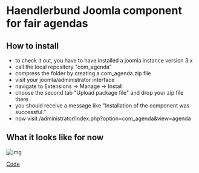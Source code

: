 # Haendlerbund Joomla component for fair agendas

## How to install

- to check it out, you have to have installed a joomla instance version 3.x
- call the local repository "com_agenda"
- compress the folder by creating a com_agenda.zip file
- visit your joomla/administrator interface
- navigate to Extensions -> Manage -> Install
- choose the second tab "Upload package file" and drop your zip file there
- you should receive a message like "Installation of the component was successful."
- now visit /administrator/index.php?option=com_agenda&view=agenda

## What it looks like for now

![img](http://www.plantuml.com/plantuml/png/bP0zImH138Rx_8fmfR2wfzXCTM2ZO6TbTSITw0NdOvXaXKNyxphkBN9uAZQxaETXtZVPg56rCGQuCOwAg_KAJxhkytzNc9wvAXvXjtaWavmKu2gGAixAAvXOO8SlL8STLJo_xC6p3bLAqx_0HT_te7F2Lhn3IOQFkR8yVLXxS2eUmZxfkxIGPdcQ77eonlikTXvC8ZjiNxnsuXJA-114T-pRD4tjeVLP3szB_sNPVww0CEHOA4s7VidLAeaTJF7F4ijLZxV0NouPgMnBLfcH9FivQyF9Zp6y0m00)

[Code](http://www.plantuml.com/plantuml/uml/bP0zImH138Rx_8fmfR2wfzXCTM2ZO6TbTSITw0NdOvXaXKNyxphkBN9uAZQxaETXtZVPg56rCGQuCOwAg_KAJxhkytzNc9wvAXvXjtaWavmKu2gGAixAAvXOO8SlL8STLJo_xC6p3bLAqx_0HT_te7F2Lhn3IOQFkR8yVLXxS2eUmZxfkxIGPdcQ77eonlikTXvC8ZjiNxnsuXJA-114T-pRD4tjeVLP3szB_sNPVww0CEHOA4s7VidLAeaTJF7F4ijLZxV0NouPgMnBLfcH9FivQyF9Zp6y0m00)

